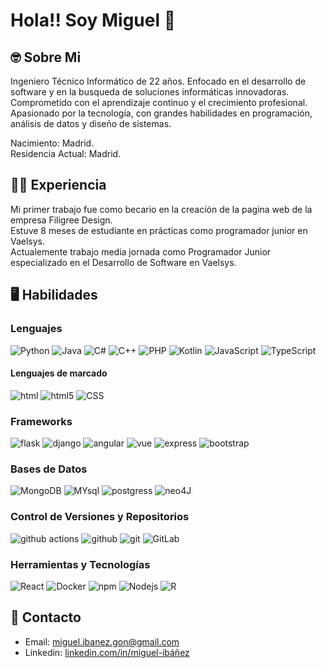 # Hola!! Soy Miguel :wave:

## :nerd_face: Sobre Mi 

Ingeniero Técnico Informático de 22 años. Enfocado en el desarrollo de software y en la busqueda de soluciones informáticas innovadoras. Comprometido con el aprendizaje continuo y el crecimiento profesional. Apasionado por la tecnología, con grandes habilidades en programación, análisis de datos y diseño de sistemas.   
  
Nacimiento: Madrid.  
Residencia Actual: Madrid.

## :man_office_worker: Experiencia

Mi primer trabajo fue como becario en la creación de la pagina web de la empresa Filigree Design.  
Estuve 8 meses de estudiante en prácticas como programador junior en Vaelsys.  
Actualemente trabajo media jornada como Programador Junior especializado en el Desarrollo de Software en Vaelsys.

## :desktop_computer: Habilidades

### Lenguajes

<p>
  <img alt="Python" src="https://img.shields.io/badge/Python-3776AB?style=for-the-badge&logo=python&logoColor=white" />
  <img alt="Java" src="https://img.shields.io/badge/Java-ED8B00?style=for-the-badge&logo=openjdk&logoColor=white" />
  <img alt="C#" src="https://img.shields.io/badge/C-00599C?style=for-the-badge&logo=c&logoColor=white" />
  <img alt="C++" src="https://img.shields.io/badge/C%2B%2B-00599C?style=for-the-badge&logo=c%2B%2B&logoColor=white" />
  <img alt="PHP" src="https://img.shields.io/badge/PHP-777BB4?style=for-the-badge&logo=php&logoColor=white" />
  <img alt="Kotlin" src="https://img.shields.io/badge/Kotlin-0095D5?&style=for-the-badge&logo=kotlin&logoColor=white" />
  <img alt="JavaScript" src="https://img.shields.io/badge/JavaScript-F7DF1E?style=for-the-badge&logo=javascript&logoColor=black" />
  <img alt="TypeScript" src="https://img.shields.io/badge/-TypeScript-007ACC?style=for-the-badge&logo=typescript&logoColor=white" />
</p>

  #### Lenguajes de marcado
  
  <p>
    <img alt="html" src="https://img.shields.io/badge/HTML-239120?style=for-the-badge&logo=html5&logoColor=white" />
    <img alt="html5" src="https://img.shields.io/badge/-HTML5-E34F26?style=for-the-badge&logo=html5&logoColor=white" />
    <img alt="CSS" src="https://img.shields.io/badge/CSS-239120?&style=for-the-badge&logo=css3&logoColor=white" />
  </p>

### Frameworks

<p>
  <img alt="flask" src="https://img.shields.io/badge/Flask-000000?style=for-the-badge&logo=flask&logoColor=white" />
  <img alt="django" src="https://img.shields.io/badge/Django-092E20?style=for-the-badge&logo=django&logoColor=white" />
  <img alt="angular" src="https://img.shields.io/badge/-Angular-DD0031?style=for-the-badge&logo=angular&logoColor=white" />
  <img alt="vue" src="https://img.shields.io/badge/Vue.js-35495E?style=for-the-badge&logo=vue.js&logoColor=4FC08D" />
  <img alt="express" src="https://img.shields.io/badge/Express.js-404D59?style=for-the-badge" />
  <img alt="bootstrap" src="https://img.shields.io/badge/Bootstrap-563D7C?style=for-the-badge&logo=bootstrap&logoColor=white" />
</p>

### Bases de Datos

<p>
  <img alt="MongoDB" src="https://img.shields.io/badge/-MongoDB-13aa52?style=for-the-badge&logo=mongodb&logoColor=white" />
  <img alt="MYsql" src="https://img.shields.io/badge/MySQL-00000F?style=for-the-badge&logo=mysql&logoColor=white" />
  <img alt="postgress" src="https://img.shields.io/badge/PostgreSQL-316192?style=for-the-badge&logo=postgresql&logoColor=whit" />
  <img alt="neo4J" src="https://img.shields.io/badge/Neo4j-018bff?style=for-the-badge&logo=neo4j&logoColor=white" />
</p>

### Control de Versiones y Repositorios

<p>
  <img alt="github actions" src="https://img.shields.io/badge/-Github_Actions-2088FF?style=for-the-badge&logo=github-actions&logoColor=white" />
  <img alt="github" src="https://img.shields.io/badge/GitHub-100000?style=for-the-badge&logo=github&logoColor=white" />
  <img alt="git" src="https://img.shields.io/badge/-Git-F05032?style=for-the-badge&logo=git&logoColor=white" />
  <img alt="GitLab" src="https://img.shields.io/badge/GitLab-330F63?style=for-the-badge&logo=gitlab&logoColor=white" />
</p>

### Herramientas y Tecnologías

<p>
  <img alt="React" src="https://img.shields.io/badge/-React-45b8d8?style=for-the-badge&logo=react&logoColor=white" />
  <img alt="Docker" src="https://img.shields.io/badge/-Docker-46a2f1?style=for-the-badge&logo=docker&logoColor=white" />
  <img alt="npm" src="https://img.shields.io/badge/-NPM-CB3837?style=for-the-badge&logo=npm&logoColor=white" />
  <img alt="Nodejs" src="https://img.shields.io/badge/-Nodejs-43853d?style=for-the-badge&logo=Node.js&logoColor=white" />
  <img alt="R" src="https://img.shields.io/badge/R-276DC3?style=for-the-badge&logo=r&logoColor=white" />
</p>

## :fax: Contacto 

- Email: miguel.ibanez.gon@gmail.com
- Linkedin: [linkedin.com/in/miguel-ibáñez](https://www.linkedin.com/in/miguel-ib%C3%A1%C3%B1ez/)




